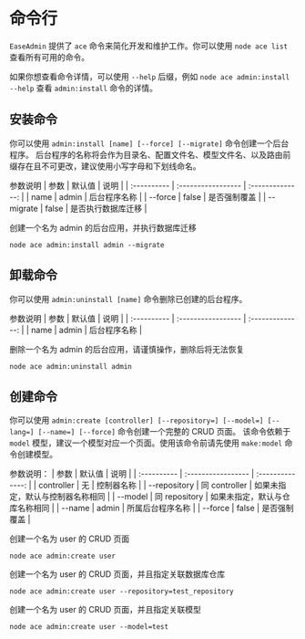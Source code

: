 # 命令行

`EaseAdmin` 提供了 `ace` 命令来简化开发和维护工作。你可以使用 `node ace list` 查看所有可用的命令。

如果你想查看命令详情，可以使用 `--help` 后缀，例如 `node ace admin:install --help` 查看 `admin:install` 命令的详情。

## 安装命令

你可以使用 `admin:install [name] [--force] [--migrate]` 命令创建一个后台程序。
后台程序的名称将会作为目录名、配置文件名、模型文件名、以及路由前缀存在且不可更改，建议使用小写字母和下划线命名。

参数说明
| 参数      | 默认值               |       说明       |
| :---------- | :----------------- | :--------------: |
| name | admin | 后台程序名称 |
| --force | false | 是否强制覆盖 |
| --migrate | false | 是否执行数据库迁移 |

创建一个名为 admin 的后台应用，并执行数据库迁移

```shell
node ace admin:install admin --migrate
```

## 卸载命令

你可以使用 `admin:uninstall [name]` 命令删除已创建的后台程序。

参数说明
| 参数      | 默认值               |       说明       |
| :---------- | :----------------- | :--------------: |
| name | admin | 后台程序名称 |


删除一个名为 admin 的后台应用，请谨慎操作，删除后将无法恢复

```shell
node ace admin:uninstall admin
```

## 创建命令

你可以使用 `admin:create [controller] [--repository=] [--model=] [--lang=] [--name=] [--force]` 命令创建一个完整的 CRUD 页面。
该命令依赖于 `model` 模型，建议一个模型对应一个页面。使用该命令前请先使用 `make:model` 命令创建模型。

参数说明：
| 参数      | 默认值               |       说明       |
| :---------- | :----------------- | :--------------: |
| controller | 无 | 控制器名称 |
| --repository | 同 controller | 如果未指定，默认与控制器名称相同 |
| --model | 同 repository | 如果未指定，默认与仓库名称相同 |
| --name | admin | 所属后台程序名称 |
| --force | false | 是否强制覆盖 |

创建一个名为 user 的 CRUD 页面

```shell
node ace admin:create user
```

创建一个名为 user 的 CRUD 页面，并且指定关联数据库仓库

```shell
node ace admin:create user --repository=test_repository
```

创建一个名为 user 的 CRUD 页面，并且指定关联模型

```shell
node ace admin:create user --model=test
```